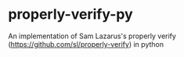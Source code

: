 # properly-verify-py
An implementation of Sam Lazarus's properly verify (https://github.com/sl/properly-verify) in python
